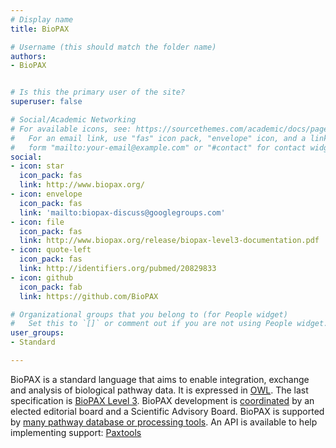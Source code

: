 ```yaml
---
# Display name
title: BioPAX

# Username (this should match the folder name)
authors:
- BioPAX


# Is this the primary user of the site?
superuser: false

# Social/Academic Networking
# For available icons, see: https://sourcethemes.com/academic/docs/page-builder/#icons
#   For an email link, use "fas" icon pack, "envelope" icon, and a link in the
#   form "mailto:your-email@example.com" or "#contact" for contact widget.
social:
- icon: star
  icon_pack: fas
  link: http://www.biopax.org/
- icon: envelope
  icon_pack: fas
  link: 'mailto:biopax-discuss@googlegroups.com'
- icon: file
  icon_pack: fas
  link: http://www.biopax.org/release/biopax-level3-documentation.pdf
- icon: quote-left
  icon_pack: fas
  link: http://identifiers.org/pubmed/20829833
- icon: github
  icon_pack: fab
  link: https://github.com/BioPAX

# Organizational groups that you belong to (for People widget)
#   Set this to `[]` or comment out if you are not using People widget.
user_groups:
- Standard

---
```


BioPAX is a standard language that aims to enable integration, exchange and analysis of biological pathway data. It is expressed in <a rel="nofollow" class="external text" href="http://www.w3.org/2004/OWL/">OWL</a>. The last specification is <a rel="nofollow" class="external text" href="http://www.biopax.org/release/biopax-level3-documentation.pdf">BioPAX Level 3</a>. BioPAX development is <a rel="nofollow" class="external text" href="http://www.biopax.org/mediawiki/index.php/BioPAX_Governance">coordinated</a> by an elected editorial board and a Scientific Advisory Board. BioPAX is supported by <a rel="nofollow" class="external text" href="http://biopax.sourceforge.net/mediawiki/index.php?title=Category:SOFTWARE">many pathway database or processing tools</a>. An API is available to help implementing support: <a rel="nofollow" class="external text" href="http://www.biopax.org/mediawiki/index.php/Paxtools">Paxtools</a>
